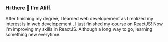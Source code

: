 ### Hi there 👋 I'm Aliff.

After finishing my degree, I learned web developement as I realized my interest is in web developement . I just finished my course on ReactJS! Now I'm improving my skills in ReactJS. Although a long way to go, learning something new everytime.
<!--
**aliff90/aliff90** is a ✨ _special_ ✨ repository because its `README.md` (this file) appears on your GitHub profile.

Here are some ideas to get you started:

- 🔭 I’m currently working on ...
- 🌱 I’m currently learning ...
- 👯 I’m looking to collaborate on ...
- 🤔 I’m looking for help with ...
- 💬 Ask me about ...
- 📫 How to reach me: ...
- 😄 Pronouns: ...
- ⚡ Fun fact: ...
-->

